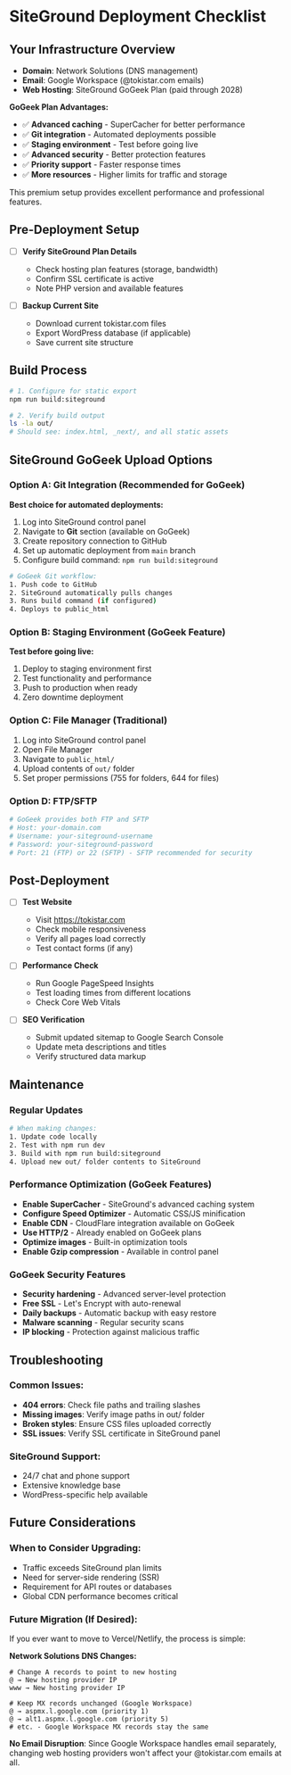 # SiteGround Deployment Checklist

## Your Infrastructure Overview
- **Domain**: Network Solutions (DNS management)
- **Email**: Google Workspace (@tokistar.com emails)
- **Web Hosting**: SiteGround GoGeek Plan (paid through 2028)

**GoGeek Plan Advantages:**
- ✅ **Advanced caching** - SuperCacher for better performance
- ✅ **Git integration** - Automated deployments possible
- ✅ **Staging environment** - Test before going live
- ✅ **Advanced security** - Better protection features
- ✅ **Priority support** - Faster response times
- ✅ **More resources** - Higher limits for traffic and storage

This premium setup provides excellent performance and professional features.

## Pre-Deployment Setup

- [ ] **Verify SiteGround Plan Details**
  - Check hosting plan features (storage, bandwidth)
  - Confirm SSL certificate is active
  - Note PHP version and available features

- [ ] **Backup Current Site**
  - Download current tokistar.com files
  - Export WordPress database (if applicable)
  - Save current site structure

## Build Process

```bash
# 1. Configure for static export
npm run build:siteground

# 2. Verify build output
ls -la out/
# Should see: index.html, _next/, and all static assets
```

## SiteGround GoGeek Upload Options

### Option A: Git Integration (Recommended for GoGeek)
**Best choice for automated deployments:**
1. Log into SiteGround control panel
2. Navigate to **Git** section (available on GoGeek)
3. Create repository connection to GitHub
4. Set up automatic deployment from `main` branch
5. Configure build command: `npm run build:siteground`

```bash
# GoGeek Git workflow:
1. Push code to GitHub
2. SiteGround automatically pulls changes
3. Runs build command (if configured)
4. Deploys to public_html
```

### Option B: Staging Environment (GoGeek Feature)
**Test before going live:**
1. Deploy to staging environment first
2. Test functionality and performance
3. Push to production when ready
4. Zero downtime deployment

### Option C: File Manager (Traditional)
1. Log into SiteGround control panel
2. Open File Manager
3. Navigate to `public_html/`
4. Upload contents of `out/` folder
5. Set proper permissions (755 for folders, 644 for files)

### Option D: FTP/SFTP
```bash
# GoGeek provides both FTP and SFTP
# Host: your-domain.com
# Username: your-siteground-username
# Password: your-siteground-password
# Port: 21 (FTP) or 22 (SFTP) - SFTP recommended for security
```

## Post-Deployment

- [ ] **Test Website**
  - Visit https://tokistar.com
  - Check mobile responsiveness
  - Verify all pages load correctly
  - Test contact forms (if any)

- [ ] **Performance Check**
  - Run Google PageSpeed Insights
  - Test loading times from different locations
  - Check Core Web Vitals

- [ ] **SEO Verification**
  - Submit updated sitemap to Google Search Console
  - Update meta descriptions and titles
  - Verify structured data markup

## Maintenance

### Regular Updates
```bash
# When making changes:
1. Update code locally
2. Test with npm run dev
3. Build with npm run build:siteground
4. Upload new out/ folder contents to SiteGround
```

### Performance Optimization (GoGeek Features)
- **Enable SuperCacher** - SiteGround's advanced caching system
- **Configure Speed Optimizer** - Automatic CSS/JS minification
- **Enable CDN** - CloudFlare integration available on GoGeek
- **Use HTTP/2** - Already enabled on GoGeek plans
- **Optimize images** - Built-in optimization tools
- **Enable Gzip compression** - Available in control panel

### GoGeek Security Features
- **Security hardening** - Advanced server-level protection
- **Free SSL** - Let's Encrypt with auto-renewal
- **Daily backups** - Automatic backup with easy restore
- **Malware scanning** - Regular security scans
- **IP blocking** - Protection against malicious traffic

## Troubleshooting

### Common Issues:
- **404 errors**: Check file paths and trailing slashes
- **Missing images**: Verify image paths in out/ folder
- **Broken styles**: Ensure CSS files uploaded correctly
- **SSL issues**: Verify SSL certificate in SiteGround panel

### SiteGround Support:
- 24/7 chat and phone support
- Extensive knowledge base
- WordPress-specific help available

## Future Considerations

### When to Consider Upgrading:
- Traffic exceeds SiteGround plan limits
- Need for server-side rendering (SSR)
- Requirement for API routes or databases
- Global CDN performance becomes critical

### Future Migration (If Desired):
If you ever want to move to Vercel/Netlify, the process is simple:

**Network Solutions DNS Changes:**
```
# Change A records to point to new hosting
@ → New hosting provider IP
www → New hosting provider IP

# Keep MX records unchanged (Google Workspace)
@ → aspmx.l.google.com (priority 1)
@ → alt1.aspmx.l.google.com (priority 5)
# etc. - Google Workspace MX records stay the same
```

**No Email Disruption**: Since Google Workspace handles email separately, changing web hosting providers won't affect your @tokistar.com emails at all.